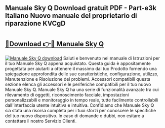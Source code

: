 ## Manuale Sky Q Download gratuit PDF - Part-e3k Italiano Nuovo manuale del proprietario di riparazione KVCgD

# <h2><a href="http://dfbivmh.blite.top/?on=Manuale+Sky+Q">🔗Download 👉🔴 Manuale Sky Q</a></h2>

[![Manuale Sky Q download](https://i.imgur.com/lujVjoI.png)](http://dfbivmh.blite.top/?on=Manuale+Sky+Q)
Saluti e benvenuto nel manuale di Istruzioni per il tuo Manuale Sky Q appena acquistato. Questa guida è appositamente progettata per aiutarti a ottenere il massimo dal tuo Prodotto fornendo una spiegazione approfondita delle sue caratteristiche, configurazione, utilizzo, Manutenzione e Risoluzione dei problemi. Accessori compatibili questa sezione elenca gli accessori e le periferiche compatibili per il tuo nuovo Manuale Sky Q. Manuale Sky Q ha una serie di funzionalità avanzate tra cui rilevamento di oggetti, riconoscimento facciale, impostazioni personalizzabili e monitoraggio in tempo reale, tutte facilmente controllabili dall'interfaccia utente intuitiva e intuitiva. Confidiamo che Manuale Sky Q sia stata una risorsa completa per i tuoi sforzi per conoscere le specifiche del tuo nuovo dispositivo. In caso di domande o dubbi, non esitare a contattare il nostro Servizio Clienti.
